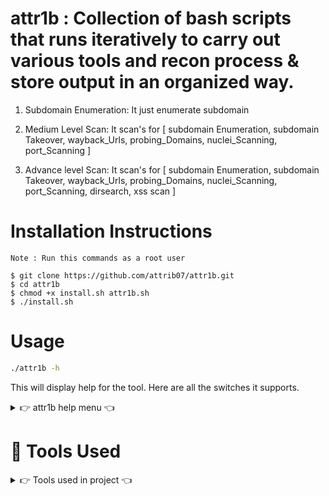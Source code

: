 # attr1b : Collection of bash scripts that runs iteratively to carry out various tools and recon process & store output in an organized way.

1. Subdomain Enumeration:
It just enumerate subdomain

2. Medium Level Scan:
It scan's for [ subdomain Enumeration, subdomain Takeover, wayback_Urls, probing_Domains, nuclei_Scanning, port_Scanning ]

3. Advance level Scan:
It scan's for [ subdomain Enumeration, subdomain Takeover, wayback_Urls, probing_Domains, nuclei_Scanning, port_Scanning, dirsearch, xss scan ]

# Installation Instructions

```
Note : Run this commands as a root user

$ git clone https://github.com/attrib07/attr1b.git
$ cd attr1b
$ chmod +x install.sh attr1b.sh
$ ./install.sh
```

# Usage

```sh
./attr1b -h
```
This will display help for the tool. Here are all the switches it supports.

<details>
<summary> 👉 attr1b help menu 👈</summary>
 
 ```
Usage of ./attr1b:
 
  -s
        for only subdomain enumeration
  -m
        for medium level scan [subdomain Enumeration, subdomain Takeover, wayback_Urls, probing_Domains, nuclei_Scanning, port_Scanning]
  -a
        for advance level scan [subdomain Enumeration, subdomain Takeover, wayback_Urls, probing_Domains, nuclei_Scanning, port_Scanning, dirsearch, xss scan] 
```

</details>

# :nut_and_bolt: Tools Used

<details>
<summary> 👉 Tools used in project 👈</summary>

```
 # Required Tools for Subdomain_Enumuration: 
 1.Amass 
 2.Sublist3r
 3.Sd-goo 
 4.Github-subdomains 
 5.Subfinder 
 6.Assetfinder
 7.Dnsx

 # Required Tools for Subdomain, DNS Bruteforcing Wordlist Generator, Maintains a list of IPv4 DNS servers by verifying them against baseline servers and  multipurpose.
 1.ctfr.py
 2.Puredns
 
 #Required Tools to Sort and filter subdomains
 1.anew
 2.gauplus
 
 #Fetch all the URLs that the Wayback Machine knows about for a domain and Inteligense gathering.
 1.Shodan
 2.Waybackurls
 
 # Check Response httpx and Technologies
 1.httpx
 2.dnsvalidator
 
 #Subdomain Takeover
 1.Subjack

 #Port Scan
 1. Nmap
 2. unimap-linux
 3. Naabu

#Content discovery:
 1.Gospider
 2.Dirsearch 
 
#HTTP Parameter Discovery Suite
 1.Parmaspider
 2.Arjun
 
#Finder Of XSS/ Parameter Analysis and XSS Scanning tool based on golang
1.kxss
2.Dalfox
 
#DNS WORDLIST
 best-dns-wordlist.txt
 
#Vulnerability Scanners:
 1.Nuclei
 
#To get Notification:
 1.Notify

```
</details>

